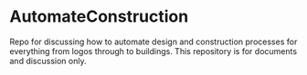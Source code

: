 # AutomateConstruction

Repo for discussing how to automate design and construction processes for everything from logos through to buildings.  This repository is for documents and discussion only.
